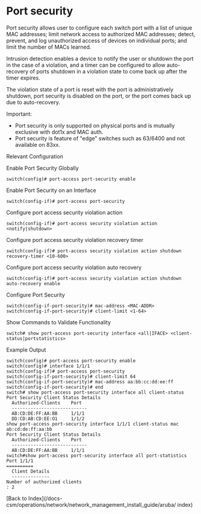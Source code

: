 # Port security 

Port security allows user to configure each switch port with a list of unique MAC addresses; limit network access to authorized MAC addresses; detect, prevent, and log unauthorized access of devices on individual ports; and limit the number of MACs learned. 

Intrusion detection enables a device to notify the user or shutdown the port in the case of a violation, and a timer can be configured to allow auto-recovery of ports shutdown in a violation state to come back up after the timer expires. 

The violation state of a port is reset with the port is administratively shutdown, port security is disabled on the port, or the port comes back up due to auto-recovery. 

Important:

* Port security is only supported on physical ports and is mutually exclusive with dot1x and MAC auth.
* Port security is feature of "edge" switches such as 63/6400 and not available on 83xx.

Relevant Configuration 

Enable Port Security Globally 

```
switch(config)# port-access port-security enable
```

Enable Port Security on an Interface 

```
switch(config-if)# port-access port-security
```

Configure port access security violation action 

```
switch(config-if)# port-access security violation action <notify|shutdown>
```

Configure port access security violation recovery timer 

```
switch(config-if)# port-access security violation action shutdown recovery-timer <10-600>
```

Configure port access security violation auto recovery 

```
switch(config-if)# port-access security violation action shutdown auto-recovery enable
```

Configure Port Security 

```
switch(config-if-port-security)# mac-address <MAC-ADDR>
switch(config-if-port-security)# client-limit <1-64>
```

Show Commands to Validate Functionality 

```
switch# show port-access port-security interface <all|IFACE> <client-status|portstatistics>
```

Example Output 

```
switch(config)# port-access port-security enable
switch(config)# interface 1/1/1
switch(config-if)# port-access port-security
switch(config-if-port-security)# client-limit 64
switch(config-if-port-security)# mac-address aa:bb:cc:dd:ee:ff
switch(config-if-port-security)# end
switch# show port-access port-security interface all client-status
Port Security Client Status Details
  Authorized-Clients    Port
  ----------------------------
  AB:CD:DE:FF:AA:BB     1/1/1
  DD:CD:AB:CD:EE:O1     1/1/2
show port-access port-security interface 1/1/1 client-status mac ab:cd:de:ff:aa:bb
Port Security Client Status Details
  Authorized-Clients    Port
  ----------------------------
  AB:CD:DE:FF:AA:BB     1/1/1
switch#show port-access port-security interface all port-statistics
Port 1/1/1
==========
  Client Details
  --------------
Number of authorized clients
: 2 
```

[Back to Index](/docs-csm/operations/network/network_management_install_guide/aruba/
index)